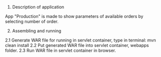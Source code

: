 1. Description of application

App "Production" is made to show parameters  of available
orders by selecting number of order.

2. Assembling and running

2.1 Generate WAR file for running in servlet container,
type in terminal:
mvn clean install
2.2 Put generated WAR file into servlet container,
webapps folder.
2.3 Run WAR file in servlet container in browser.